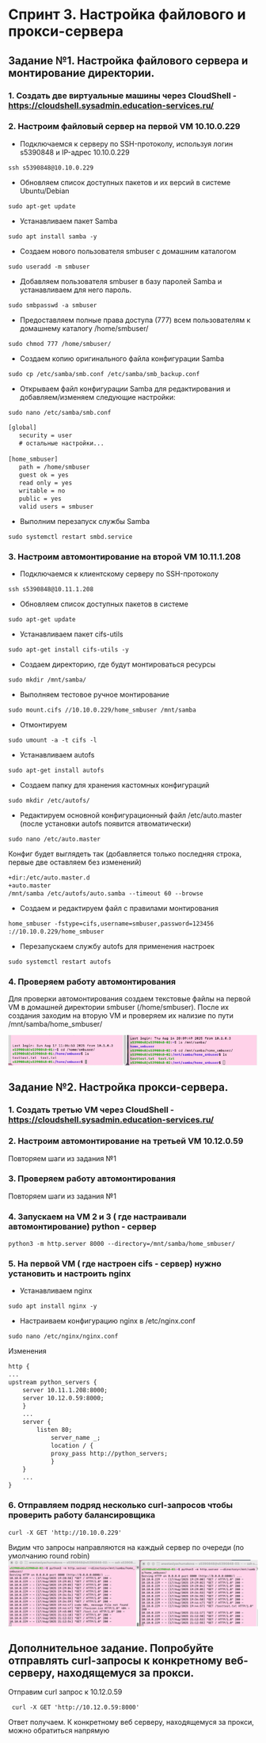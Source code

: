 #

# Спринт 3. Настройка файлового и прокси-сервера
## Задание №1. Настройка файлового сервера и монтирование директории. 
### 1. Создать две виртуальные машины через CloudShell - https://cloudshell.sysadmin.education-services.ru/
### 2. Настроим файловый сервер на первой VM 10.10.0.229

- Подключаемся к серверу по SSH-протоколу, используя логин s5390848 и IP-адрес 10.10.0.229
```commandline
ssh s5390848@10.10.0.229
```

-  Обновляем список доступных пакетов и их версий в системе Ubuntu/Debian
```commandline
sudo apt-get update
```
-  Устанавливаем пакет Samba 
```commandline
sudo apt install samba -y
```
- Создаем нового пользователя smbuser с домашним каталогом 
```commandline
sudo useradd -m smbuser
```
- Добавляем пользователя smbuser в базу паролей Samba и устанавливаем для него пароль.
```commandline
sudo smbpasswd -a smbuser
```
- Предоставляем полные права доступа (777) всем пользователям к домашнему каталогу /home/smbuser/
```commandline
sudo chmod 777 /home/smbuser/
```
- Создаем копию оригинального файла конфигурации Samba
```commandline
sudo cp /etc/samba/smb.conf /etc/samba/smb_backup.conf
```
-  Открываем файл конфигурации Samba для редактирования и добавляем/изменяем следующие настройки:
```commandline
sudo nano /etc/samba/smb.conf
```
```commandline
[global]
   security = user
   # остальные настройки...

[home_smbuser]
   path = /home/smbuser
   guest ok = yes
   read only = yes
   writable = no
   public = yes
   valid users = smbuser
```
- Выполним перезапуск службы Samba
```commandline
sudo systemctl restart smbd.service
```
### 3. Настроим автомонтирование на второй VM 10.11.1.208
-  Подключаемся к клиентскому серверу по SSH-протоколу
```commandline
ssh s5390848@10.11.1.208
```
- Обновляем список доступных пакетов в системе
```commandline
sudo apt-get update
```
-  Устанавливаем пакет cifs-utils
```commandline
sudo apt-get install cifs-utils -y
```
- Создаем директорию, где будут монтироваться ресурсы
```commandline
sudo mkdir /mnt/samba/
```
- Выполняем тестовое ручное монтирование 
```commandline
sudo mount.cifs //10.10.0.229/home_smbuser /mnt/samba
```
- Отмонтируем 
```commandline
sudo umount -a -t cifs -l
```
- Устанавливаем autofs
```commandline
sudo apt-get install autofs
```
- Создаем папку для хранения кастомных конфигураций
```commandline
sudo mkdir /etc/autofs/
```
- Редактируем основной конфигурационный файл /etc/auto.master (после установки autofs появится атвоматически)
```commandline
sudo nano /etc/auto.master
```
Конфиг будет выглядеть так (добавляется только последняя строка, первые две оставляем без изменений)
```commandline
+dir:/etc/auto.master.d
+auto.master
/mnt/samba /etc/autofs/auto.samba --timeout 60 --browse
```
- Создаем и редактируем файл с правилами монтирования
```commandline
home_smbuser -fstype=cifs,username=smbuser,password=123456 ://10.10.0.229/home_smbuser
```
- Перезапускаем службу autofs для применения настроек
```commandline
sudo systemctl restart autofs
```

### 4. Проверяем работу автомонтирования 

Для проверки автомонтирования создаем текстовые файлы на первой VM в домашней директории smbuser (/home/smbuser).
После их создания заходим на вторую VM и проверяем их нализие по пути /mnt/samba/home_smbuser/

![Проверка автомонтирования](images/img.png)

## Задание №2. Настройка прокси-сервера.
### 1. Создать третью VM через CloudShell - https://cloudshell.sysadmin.education-services.ru/
### 2. Настроим автомонтирование на третьей VM 10.12.0.59 
Повторяем шаги из задания №1
### 3.  Проверяем работу автомонтирования 
Повторяем шаги из задания №1

### 4. Запускаем на VM 2 и 3 ( где настраивали автомонтирование) python - сервер
```commandline
python3 -m http.server 8000 --directory=/mnt/samba/home_smbuser/
```

### 5. На первой VM ( где настроен cifs - сервер) нужно установить и настроить nginx
- Устанавливаем nginx
```commandline
sudo apt install nginx -y
```
- Настраиваем конфигурацию nginx в /etc/nginx.conf
```commandline
sudo nano /etc/nginx/nginx.conf
```
Изменения

```commandline
http {
...
upstream python_servers {
    server 10.11.1.208:8000;
    server 10.12.0.59:8000;
    }
    ...
    server {
	    listen 80;
            server_name _;
            location / {
	        proxy_pass http://python_servers;
            }
	}
	...
}
```

### 6. Отправляем подряд несколько curl-запросов чтобы проверить работу балансировщика
```commandline
curl -X GET 'http://10.10.0.229'
```
Видим что запросы направляются на каждый сервер по очереди (по умолчанию round robin)
![Проверка балансировщика](images/img_1.png)

## Дополнительное задание. Попробуйте отправлять curl-запросы к конкретному веб-серверу, находящемуся за прокси. 

Отправим curl запрос к 10.12.0.59
```commandline
 curl -X GET 'http://10.12.0.59:8000'
```
Ответ получаем. К конкретному веб серверу, находящемуся за прокси, можно обратиться напрямую


